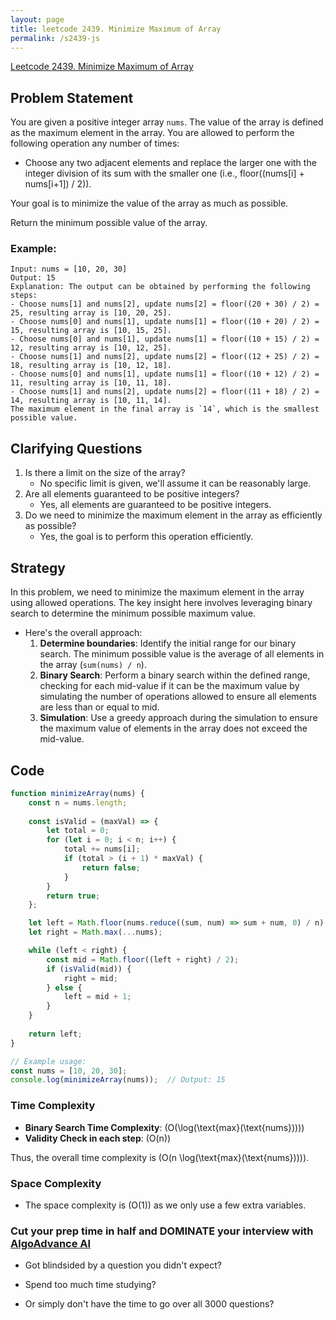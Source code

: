 ```yaml
---
layout: page
title: leetcode 2439. Minimize Maximum of Array
permalink: /s2439-js
---
```

[Leetcode 2439. Minimize Maximum of Array](https://algoadvance.github.io/algoadvance/l2439)
## Problem Statement

You are given a positive integer array `nums`. The value of the array is defined as the maximum element in the array. You are allowed to perform the following operation any number of times:

- Choose any two adjacent elements and replace the larger one with the integer division of its sum with the smaller one (i.e., floor((nums[i] + nums[i+1]) / 2)).

Your goal is to minimize the value of the array as much as possible.

Return the minimum possible value of the array.

### Example:
```plaintext
Input: nums = [10, 20, 30]
Output: 15
Explanation: The output can be obtained by performing the following steps:
- Choose nums[1] and nums[2], update nums[2] = floor((20 + 30) / 2) = 25, resulting array is [10, 20, 25].
- Choose nums[0] and nums[1], update nums[1] = floor((10 + 20) / 2) = 15, resulting array is [10, 15, 25].
- Choose nums[0] and nums[1], update nums[1] = floor((10 + 15) / 2) = 12, resulting array is [10, 12, 25].
- Choose nums[1] and nums[2], update nums[2] = floor((12 + 25) / 2) = 18, resulting array is [10, 12, 18].
- Choose nums[0] and nums[1], update nums[1] = floor((10 + 12) / 2) = 11, resulting array is [10, 11, 18].
- Choose nums[1] and nums[2], update nums[2] = floor((11 + 18) / 2) = 14, resulting array is [10, 11, 14].
The maximum element in the final array is `14`, which is the smallest possible value.
```

## Clarifying Questions

1. Is there a limit on the size of the array?
   - No specific limit is given, we'll assume it can be reasonably large.
2. Are all elements guaranteed to be positive integers?
   - Yes, all elements are guaranteed to be positive integers.
3. Do we need to minimize the maximum element in the array as efficiently as possible?
   - Yes, the goal is to perform this operation efficiently.

## Strategy

In this problem, we need to minimize the maximum element in the array using allowed operations. The key insight here involves leveraging binary search to determine the minimum possible maximum value.

* Here's the overall approach:
  1. **Determine boundaries**: Identify the initial range for our binary search. The minimum possible value is the average of all elements in the array (`sum(nums) / n`).
  2. **Binary Search**: Perform a binary search within the defined range, checking for each mid-value if it can be the maximum value by simulating the number of operations allowed to ensure all elements are less than or equal to mid.
  3. **Simulation**: Use a greedy approach during the simulation to ensure the maximum value of elements in the array does not exceed the mid-value.

## Code

```javascript
function minimizeArray(nums) {
    const n = nums.length;
    
    const isValid = (maxVal) => {
        let total = 0;
        for (let i = 0; i < n; i++) {
            total += nums[i];
            if (total > (i + 1) * maxVal) {
                return false;
            }
        }
        return true;
    };

    let left = Math.floor(nums.reduce((sum, num) => sum + num, 0) / n);
    let right = Math.max(...nums);

    while (left < right) {
        const mid = Math.floor((left + right) / 2);
        if (isValid(mid)) {
            right = mid;
        } else {
            left = mid + 1;
        }
    }
    
    return left;
}

// Example usage:
const nums = [10, 20, 30];
console.log(minimizeArray(nums));  // Output: 15
```

### Time Complexity
- **Binary Search Time Complexity**: \(O(\log(\text{max}(\text{nums})))\)
- **Validity Check in each step**: \(O(n)\)

Thus, the overall time complexity is \(O(n \log(\text{max}(\text{nums})))\).

### Space Complexity
- The space complexity is \(O(1)\) as we only use a few extra variables.



### Cut your prep time in half and DOMINATE your interview with [AlgoAdvance AI](https://algoAdvance.com)

- Got blindsided by a question you didn't expect?

- Spend too much time studying?

- Or simply don't have the time to go over all 3000 questions?

